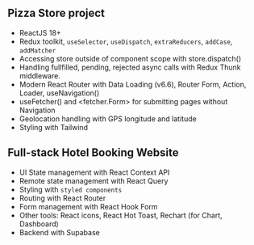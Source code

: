 ## Pizza Store project

- ReactJS 18+
- Redux toolkit, `useSelector`, `useDispatch`, `extraReducers`, `addCase`, `addMatcher`
- Accessing store outside of component scope with store.dispatch()
- Handling fullfilled, pending, rejected async calls with Redux Thunk middleware.
- Modern React Router with Data Loading (v6.6), Router Form, Action, Loader, useNavigation()
- useFetcher() and <fetcher.Form> for submitting pages without Navigation
- Geolocation handling with GPS longitude and latitude
- Styling with Tailwind

## Full-stack Hotel Booking Website

- UI State management with React Context API
- Remote state management with React Query
- Styling with `styled components`
- Routing with React Router
- Form management with React Hook Form
- Other tools: React icons, React Hot Toast, Rechart (for Chart, Dashboard)
- Backend with Supabase

